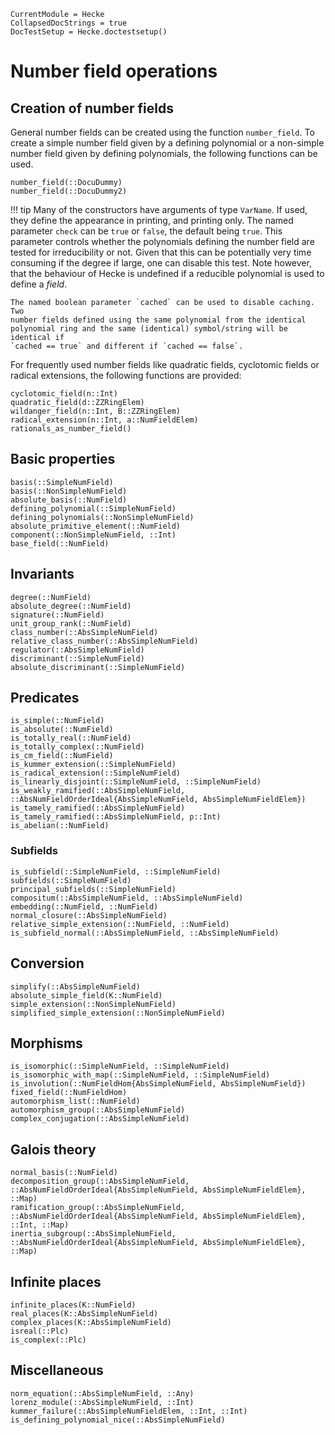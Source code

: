 ```@meta
CurrentModule = Hecke
CollapsedDocStrings = true
DocTestSetup = Hecke.doctestsetup()
```
# Number field operations

## Creation of number fields

General number fields can be created using the function `number_field`.
To create a simple number field given by a defining
polynomial or a non-simple number field given by defining polynomials, the
following functions can be used.

```@docs
number_field(::DocuDummy)
number_field(::DocuDummy2)
```

!!! tip
    Many of the constructors have arguments of type `VarName`.
    If used, they define the appearance in printing, and
    printing only.  The named parameter `check` can be `true` or `false`, the
    default being `true`.  This parameter controls whether the polynomials
    defining the number field are tested for irreducibility or not. Given that
    this can be potentially very time consuming if the degree if large, one can
    disable this test. Note however, that the behaviour of Hecke is undefined
    if a reducible polynomial is used to define a *field*.

    The named boolean parameter `cached` can be used to disable caching. Two
    number fields defined using the same polynomial from the identical
    polynomial ring and the same (identical) symbol/string will be identical if
    `cached == true` and different if `cached == false`.


For frequently used number fields like quadratic fields, cyclotomic fields
or radical extensions, the following functions are provided:

```@docs
cyclotomic_field(n::Int)
quadratic_field(d::ZZRingElem)
wildanger_field(n::Int, B::ZZRingElem)
radical_extension(n::Int, a::NumFieldElem)
rationals_as_number_field()
```

## Basic properties

```@docs
basis(::SimpleNumField)
basis(::NonSimpleNumField)
absolute_basis(::NumField)
defining_polynomial(::SimpleNumField)
defining_polynomials(::NonSimpleNumField)
absolute_primitive_element(::NumField)
component(::NonSimpleNumField, ::Int)
base_field(::NumField)
```

## Invariants

```@docs
degree(::NumField)
absolute_degree(::NumField)
signature(::NumField)
unit_group_rank(::NumField)
class_number(::AbsSimpleNumField)
relative_class_number(::AbsSimpleNumField)
regulator(::AbsSimpleNumField)
discriminant(::SimpleNumField)
absolute_discriminant(::SimpleNumField)
```

## Predicates

```@docs
is_simple(::NumField)
is_absolute(::NumField)
is_totally_real(::NumField)
is_totally_complex(::NumField)
is_cm_field(::NumField)
is_kummer_extension(::SimpleNumField)
is_radical_extension(::SimpleNumField)
is_linearly_disjoint(::SimpleNumField, ::SimpleNumField)
is_weakly_ramified(::AbsSimpleNumField, ::AbsNumFieldOrderIdeal{AbsSimpleNumField, AbsSimpleNumFieldElem})
is_tamely_ramified(::AbsSimpleNumField)
is_tamely_ramified(::AbsSimpleNumField, p::Int)
is_abelian(::NumField)
```

### Subfields

```@docs
is_subfield(::SimpleNumField, ::SimpleNumField)
subfields(::SimpleNumField)
principal_subfields(::SimpleNumField)
compositum(::AbsSimpleNumField, ::AbsSimpleNumField)
embedding(::NumField, ::NumField)
normal_closure(::AbsSimpleNumField)
relative_simple_extension(::NumField, ::NumField)
is_subfield_normal(::AbsSimpleNumField, ::AbsSimpleNumField)
```

## Conversion

```@docs
simplify(::AbsSimpleNumField)
absolute_simple_field(K::NumField)
simple_extension(::NonSimpleNumField)
simplified_simple_extension(::NonSimpleNumField)
```

## Morphisms

```@docs
is_isomorphic(::SimpleNumField, ::SimpleNumField)
is_isomorphic_with_map(::SimpleNumField, ::SimpleNumField)
is_involution(::NumFieldHom{AbsSimpleNumField, AbsSimpleNumField})
fixed_field(::NumFieldHom)
automorphism_list(::NumField)
automorphism_group(::AbsSimpleNumField)
complex_conjugation(::AbsSimpleNumField)
```

## Galois theory

```@docs
normal_basis(::NumField)
decomposition_group(::AbsSimpleNumField, ::AbsNumFieldOrderIdeal{AbsSimpleNumField, AbsSimpleNumFieldElem}, ::Map)
ramification_group(::AbsSimpleNumField, ::AbsNumFieldOrderIdeal{AbsSimpleNumField, AbsSimpleNumFieldElem}, ::Int, ::Map)
inertia_subgroup(::AbsSimpleNumField, ::AbsNumFieldOrderIdeal{AbsSimpleNumField, AbsSimpleNumFieldElem}, ::Map)
```

## Infinite places

```@docs
infinite_places(K::NumField)
real_places(K::AbsSimpleNumField)
complex_places(K::AbsSimpleNumField)
isreal(::Plc)
is_complex(::Plc)
```

## Miscellaneous

```@docs
norm_equation(::AbsSimpleNumField, ::Any)
lorenz_module(::AbsSimpleNumField, ::Int)
kummer_failure(::AbsSimpleNumFieldElem, ::Int, ::Int)
is_defining_polynomial_nice(::AbsSimpleNumField)
```
